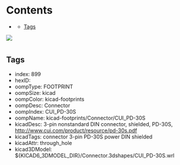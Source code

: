 



Contents
========

* [](#)
	* [Tags](#tags)
  
![][im]
# 

## Tags

- index: 899
- hexID: 
- oompType: FOOTPRINT
- oompSize: kicad
- oompColor: kicad-footprints
- oompDesc: Connector
- oompIndex: CUI_PD-30S
- oompName: kicad-footprints/Connector/CUI_PD-30S
- kicadDesc: 3-pin nonstandard DIN connector, shielded, PD-30S, http://www.cui.com/product/resource/pd-30s.pdf
- kicadTags: connector 3-pin PD-30S power DIN shielded
- kicadAttr: through_hole
- kicad3DModel: ${KICAD6_3DMODEL_DIR}/Connector.3dshapes/CUI_PD-30S.wrl



[im]: image.png
